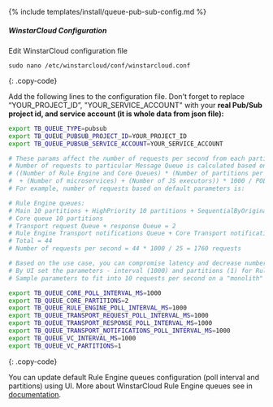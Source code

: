 {% include templates/install/queue-pub-sub-config.md %}

##### WinstarCloud Configuration

Edit WinstarCloud configuration file

```text
sudo nano /etc/winstarcloud/conf/winstarcloud.conf
```
{: .copy-code}

Add the following lines to the configuration file. Don't forget to replace “YOUR_PROJECT_ID”, "YOUR_SERVICE_ACCOUNT" with your **real Pub/Sub project id, and service account (it is whole data from json file):**

```bash
export TB_QUEUE_TYPE=pubsub
export TB_QUEUE_PUBSUB_PROJECT_ID=YOUR_PROJECT_ID
export TB_QUEUE_PUBSUB_SERVICE_ACCOUNT=YOUR_SERVICE_ACCOUNT

# These params affect the number of requests per second from each partitions per each queue.
# Number of requests to particular Message Queue is calculated based on the formula:
# ((Number of Rule Engine and Core Queues) * (Number of partitions per Queue) + (Number of transport queues)
#  + (Number of microservices) + (Number of JS executors)) * 1000 / POLL_INTERVAL_MS
# For example, number of requests based on default parameters is:

# Rule Engine queues:
# Main 10 partitions + HighPriority 10 partitions + SequentialByOriginator 10 partitions = 30
# Core queue 10 partitions
# Transport request Queue + response Queue = 2
# Rule Engine Transport notifications Queue + Core Transport notifications Queue = 2
# Total = 44
# Number of requests per second = 44 * 1000 / 25 = 1760 requests

# Based on the use case, you can compromise latency and decrease number of partitions/requests to the queue, if the message load is low.
# By UI set the parameters - interval (1000) and partitions (1) for Rule Engine queues.
# Sample parameters to fit into 10 requests per second on a "monolith" deployment: 

export TB_QUEUE_CORE_POLL_INTERVAL_MS=1000
export TB_QUEUE_CORE_PARTITIONS=2
export TB_QUEUE_RULE_ENGINE_POLL_INTERVAL_MS=1000
export TB_QUEUE_TRANSPORT_REQUEST_POLL_INTERVAL_MS=1000
export TB_QUEUE_TRANSPORT_RESPONSE_POLL_INTERVAL_MS=1000
export TB_QUEUE_TRANSPORT_NOTIFICATIONS_POLL_INTERVAL_MS=1000
export TB_QUEUE_VC_INTERVAL_MS=1000
export TB_QUEUE_VC_PARTITIONS=1
```
{: .copy-code}

You can update default Rule Engine queues configuration (poll interval and partitions) using UI. More about WinstarCloud Rule Engine queues see in [documentation](/docs/{{docsPrefix}}user-guide/rule-engine-2-5/queues/).
